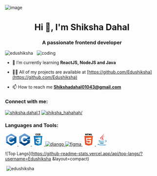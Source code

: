 ![image](https://github.com/Edushiksha/Edushiksha/assets/145859960/1b445087-01d4-4a67-9a9f-b6d4adb4f994)

<h1 align="center">Hi 👋, I'm Shiksha Dahal</h1>
<h3 align="center">A passionate frontend developer</h3>
<img align="right" alt="coding" width="400" src="https://user-images.githubusercontent.com/74038190/236119160-976a0405-caa7-470c-9356-16d43402ea0a.gif">
<p align="left"> <img src="https://komarev.com/ghpvc/?username=edushiksha&label=Profile%20views&color=0e75b6&style=flat" alt="edushiksha" /> </p>

- 🌱 I’m currently learning **ReactJS, NodeJS and Java**

- 👨‍💻 All of my projects are available at [https://github.com/Edushiksha](https://github.com/Edushiksha)

- 📫 How to reach me **Shikshadahal01043@gmail.com**

<h3 align="left">Connect with me:</h3>
<p align="left">
<a href="https://fb.com/shiksha.dahal.1" target="blank"><img align="center" src="https://raw.githubusercontent.com/rahuldkjain/github-profile-readme-generator/master/src/images/icons/Social/facebook.svg" alt="shiksha.dahal.1" height="30" width="40" /></a>
<a href="https://instagram.com/shiksha_hahahah/" target="blank"><img align="center" src="https://raw.githubusercontent.com/rahuldkjain/github-profile-readme-generator/master/src/images/icons/Social/instagram.svg" alt="shiksha_hahahah/" height="30" width="40" /></a>
</p>

<h3 align="left">Languages and Tools:</h3>
<p align="left"> <a href="https://www.cprogramming.com/" target="_blank" rel="noreferrer"> <img src="https://raw.githubusercontent.com/devicons/devicon/master/icons/c/c-original.svg" alt="c" width="40" height="40"/> </a> <a href="https://www.w3schools.com/cpp/" target="_blank" rel="noreferrer"> <img src="https://raw.githubusercontent.com/devicons/devicon/master/icons/cplusplus/cplusplus-original.svg" alt="cplusplus" width="40" height="40"/> </a> <a href="https://www.w3schools.com/css/" target="_blank" rel="noreferrer"> <img src="https://raw.githubusercontent.com/devicons/devicon/master/icons/css3/css3-original-wordmark.svg" alt="css3" width="40" height="40"/> </a> <a href="https://www.djangoproject.com/" target="_blank" rel="noreferrer"> <img src="https://cdn.worldvectorlogo.com/logos/django.svg" alt="django" width="40" height="40"/> </a> <a href="https://www.figma.com/" target="_blank" rel="noreferrer"> <img src="https://www.vectorlogo.zone/logos/figma/figma-icon.svg" alt="figma" width="40" height="40"/> </a> <a href="https://www.w3.org/html/" target="_blank" rel="noreferrer"> <img src="https://raw.githubusercontent.com/devicons/devicon/master/icons/html5/html5-original-wordmark.svg" alt="html5" width="40" height="40"/> </a> <a href="https://www.java.com" target="_blank" rel="noreferrer"> <img src="https://raw.githubusercontent.com/devicons/devicon/master/icons/java/java-original.svg" alt="java" width="40" height="40"/> </a> </p>

![Top Langs](https://github-readme-stats.vercel.app/api/top-langs/?username=Edushiksha &layout=compact)

<p>&nbsp;<img align="center" src="https://github-readme-stats.vercel.app/api?username=edushiksha&show_icons=true&locale=en" alt="edushiksha" /></p>
